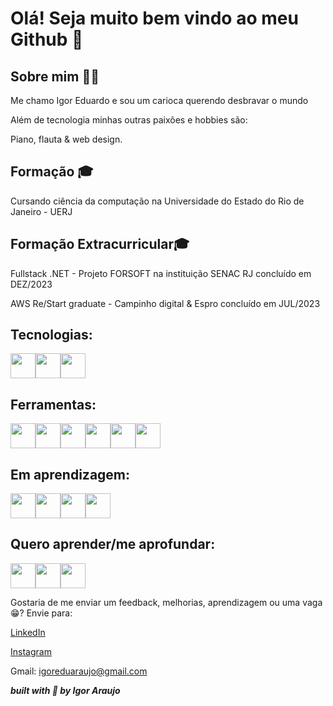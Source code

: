 # Olá! Seja muito bem vindo ao meu Github 👋

  ## Sobre mim 🙋‍♂️
Me chamo Igor Eduardo e sou um carioca querendo desbravar o mundo

Além de tecnologia minhas outras paixões e hobbies são: 

  Piano, flauta & web design.

  ## Formação 🎓
Cursando ciência da computação na Universidade do Estado do Rio de Janeiro - UERJ

## Formação Extracurricular🎓
Fullstack .NET - Projeto FORSOFT na instituição SENAC RJ concluído em DEZ/2023

AWS Re/Start graduate - Campinho digital & Espro concluído em JUL/2023

## Tecnologias:
<img src="https://cdn.jsdelivr.net/gh/devicons/devicon/icons/html5/html5-original-wordmark.svg" width="40" height="40"/><img src="https://cdn.jsdelivr.net/gh/devicons/devicon/icons/javascript/javascript-original.svg" width="40" height="40"/><img src="https://cdn.jsdelivr.net/gh/devicons/devicon/icons/css3/css3-original-wordmark.svg" width="40" height="40"/>

## Ferramentas:
<img src="https://cdn.jsdelivr.net/gh/devicons/devicon/icons/amazonwebservices/amazonwebservices-plain-wordmark.svg" width="40" height="40"/><img src="https://cdn.jsdelivr.net/gh/devicons/devicon/icons/vscode/vscode-original.svg" width="40" height="40"/><img src="https://cdn.jsdelivr.net/gh/devicons/devicon/icons/bootstrap/bootstrap-original-wordmark.svg" width="40" height="40"/><img src="https://cdn.jsdelivr.net/gh/devicons/devicon/icons/canva/canva-original.svg" width="40" height="40"/><img src="https://cdn.jsdelivr.net/gh/devicons/devicon/icons/figma/figma-original.svg" width="40" height="40"/><img src="https://cdn.jsdelivr.net/gh/devicons/devicon/icons/trello/trello-plain.svg" width="40" height="40"/>

## Em aprendizagem:
<img src="https://cdn.jsdelivr.net/gh/devicons/devicon/icons/csharp/csharp-original.svg" width="40" height="40"/><img src="https://cdn.jsdelivr.net/gh/devicons/devicon/icons/dot-net/dot-net-plain-wordmark.svg" width="40" height="40"/><img src="https://cdn.jsdelivr.net/gh/devicons/devicon/icons/git/git-original.svg" width="40" height="40"/><img src="https://cdn.jsdelivr.net/gh/devicons/devicon/icons/visualstudio/visualstudio-plain.svg" width="40" height="40"/>

## Quero aprender/me aprofundar:
<img src="https://cdn.jsdelivr.net/gh/devicons/devicon/icons/jira/jira-original-wordmark.svg" width="40" height="40"/><img src="https://cdn.jsdelivr.net/gh/devicons/devicon/icons/amazonwebservices/amazonwebservices-plain-wordmark.svg" width="40" height="40"/><img src="https://cdn.jsdelivr.net/gh/devicons/devicon/icons/azure/azure-original-wordmark.svg" width="40" height="40"/>

Gostaria de me enviar um feedback, melhorias, aprendizagem ou uma vaga😁?
Envie para:

[LinkedIn](https://www.linkedin.com/in/igoedw/)

[Instagram](https://www.instagram.com/igoedw/)

Gmail: igoreduaraujo@gmail.com

***built with 💟 by Igor Araujo***
